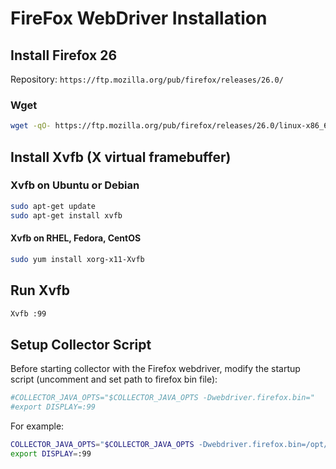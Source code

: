 # FireFox WebDriver Installation

## Install Firefox 26

Repository: `https://ftp.mozilla.org/pub/firefox/releases/26.0/`

### Wget

```sh
wget -qO- https://ftp.mozilla.org/pub/firefox/releases/26.0/linux-x86_64/en-US/firefox-26.0.tar.bz2 | tar -C /opt -xvj
```

## Install Xvfb (X virtual framebuffer)

### Xvfb on Ubuntu or Debian

```sh
sudo apt-get update
sudo apt-get install xvfb
```

#### Xvfb on RHEL, Fedora, CentOS

```sh
sudo yum install xorg-x11-Xvfb
```

## Run Xvfb

```sh
Xvfb :99
```

## Setup Collector Script

Before starting collector with the Firefox webdriver, modify the startup script (uncomment and set path to firefox bin file):

```sh
#COLLECTOR_JAVA_OPTS="$COLLECTOR_JAVA_OPTS -Dwebdriver.firefox.bin="
#export DISPLAY=:99
````

For example:

```sh
COLLECTOR_JAVA_OPTS="$COLLECTOR_JAVA_OPTS -Dwebdriver.firefox.bin=/opt/firefox/firefox"
export DISPLAY=:99
```
